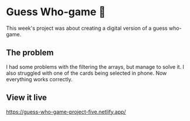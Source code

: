 # Guess Who-game 🧔

This week's project was about creating a digital version of a guess who-game. 

## The problem

I had some problems with the filtering the arrays, but manage to solve it. I also struggled with one of the cards being selected in phone. Now everything works correctly. 

## View it live

https://guess-who-game-project-five.netlify.app/
